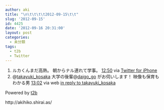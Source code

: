 ```yaml
---
author: aki
title: "\n\t\t\t\t2012-09-15\t\t"
slug: '2012-09-15'
id: 4425
date: '2012-09-16 20:31:00'
layout: post
categories:
  - 未分類
tags:
  - t2b
  - Twitter
---
```


<div xmlns:georss="http://www.georss.org/georss">

1.  <span><span>ルカくんまだ高熱。 朝からナル連れて学事。</span> <span>[<span>12:50</span>](http://twitter.com/o_ob/status/247120280256921600) <span>via [Twitter for iPhone](http://twitter.com/download/iphone)</span></span></span>
2.  <span><span>@[takayuki_kosaka](http://twitter.com/takayuki_kosaka "takayuki_kosaka") 大学の後輩@[daigo_go](http://twitter.com/daigo_go "daigo_go") がお伺いします！ 映像も保育もわかる男</span> <span>[<span>13:02</span>](http://twitter.com/o_ob/status/247123275392638976) <span>via web</span> [in reply to takayuki_kosaka](http://twitter.com/takayuki_kosaka/status/246800833344319488)</span></span>

</div>

Powered by [t2b](http://t2b.utilz.jp/)

<div>http://akihiko.shirai.as/</div>